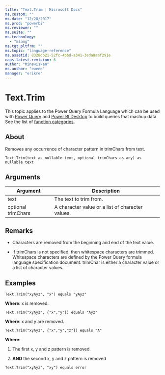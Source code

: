 ```yaml
---
title: "Text.Trim | Microsoft Docs"
ms.custom: ""
ms.date: "12/28/2017"
ms.prod: "powerbi"
ms.reviewer: ""
ms.suite: ""
ms.technology: 
  - "mlang"
ms.tgt_pltfrm: ""
ms.topic: "language-reference"
ms.assetid: 8328db21-52fc-4bbd-a341-3eda8aaf291e
caps.latest.revision: 6
author: "Minewiskan"
ms.author: "owend"
manager: "erikre"
---
```

# Text.Trim
This topic applies to the Power Query Formula Language which can be used with [Power Query](https://support.office.com/article/Introduction-to-Microsoft-Power-Query-for-Excel-6E92E2F4-2079-4E1F-BAD5-89F6269CD605) and [Power BI Desktop](http://go.microsoft.com/fwlink/p/?LinkId=618607) to build queries that mashup data. See the list of [function categories](https://msdn.microsoft.com/en-us/library/mt211003.aspx).  
  
## About  
Removes any occurrence of character pattern in trimChars from text.  
  
```  
Text.Trim(text as nullable text, optional trimChars as any) as nullable text  
```  
  
## Arguments  
  
|Argument|Description|  
|------------|---------------|  
|text|The text to trim from.|  
|optional trimChars|A character value or a list of character values.|  
  
## <a name="__toc360788912"></a>Remarks  
  
-   Characters are removed from the beginning and end of the text value.  
  
-   If trimChars is not specified, then whitespace characters are trimmed. Whitespace characters are defined by the Power Query formula language specification document. trimChar is either a character value or a list of character values.  
  
## <a name="__toc360788913"></a>Examples  
  
```  
Text.Trim("xyAyz", "x") equals "yAyz"  
```  
**Where**: x is removed.  
  
```  
Text.Trim("xyAyz", {"x","y"}) equals "Ayz"  
```  
**Where**: x and y are removed.  
  
```  
Text.Trim("xyAyz", {"x","y","z"}) equals "A"  
```  
**Where**:  
  
1.  The first x, y and z pattern is removed.  
  
2.  **AND** the second x, y and z pattern is removed  
  
```  
Text.Trim("xyAyz", "xy") equals error  
```  
